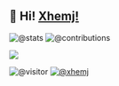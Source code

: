 ## 👋 Hi! [Xhemj!](https://github.com/xhemj)

![@stats](https://github-readme-stats.vercel.app/api?username=xhemj&show_icons=true)
![@contributions](https://ghchart.rshah.org/xhemj)

<img align="center" src="https://via.placeholder.com/600x1.png/fff/fff"></img>

![@visitor](https://visitor-badge.glitch.me/badge?page_id=xhemj.xhemj)
[![@xhemj](https://flat.badgen.net/badge/@/xhemj/green?icon=github)](https://github.com/xhemj)
